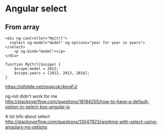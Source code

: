 # Angular select

## From array

```
<div ng-controller="MyCtrl">
  <select ng-model="model" ng-options="year for year in years"></select>
    <p ng-bind="model"></p>
</div>

function MyCtrl($scope) {
    $scope.model = 2012;
    $scope.years = [2012, 2013, 2014];
}
```

https://jsfiddle.net/mrajcok/4mqFJ/

ng-init didn't work for me http://stackoverflow.com/questions/18194255/how-to-have-a-default-option-in-select-box-angular-js

A lot info about select http://stackoverflow.com/questions/13047923/working-with-select-using-angulars-ng-options
